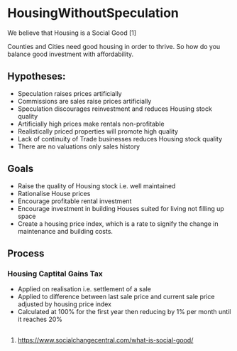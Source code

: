 # HousingWithoutSpeculation

We believe that Housing is a Social Good [1]

Counties and Cities need good housing in order to thrive. So how do you balance good investment with affordability.

## Hypotheses:

* Speculation raises prices artificially
* Commissions are sales raise prices artificially
* Speculation discourages reinvestment and reduces Housing stock quality
* Artificially high prices make rentals non-profitable
* Realistically priced properties will promote high quality 
* Lack of continuity of Trade businesses reduces Housing stock quality
* There are no valuations only sales history

## Goals

* Raise the quality of Housing stock i.e. well maintained
* Rationalise House prices
* Encourage profitable rental investment
* Encourage investment in building Houses suited for living not filling up space
* Create a housing price index, which is a rate to signify the change in maintenance and building costs.

## Process

### Housing Captital Gains Tax

* Applied on realisation i.e. settlement of a sale
* Applied to difference between last sale price and current sale price adjusted by housing price index
* Calculated at 100% for the first year then reducing by 1% per month until it reaches 20%

##

1. https://www.socialchangecentral.com/what-is-social-good/
